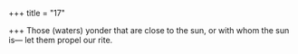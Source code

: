 +++
title = "17"

+++
Those (waters) yonder that are close to the sun, or with whom the sun is— let them propel our rite.